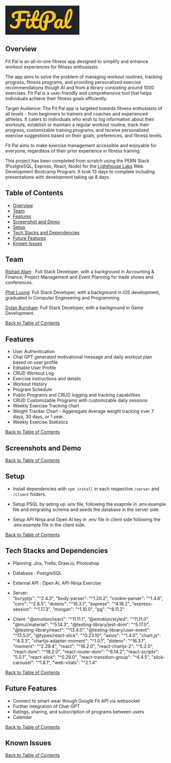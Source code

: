 ![Alt text](image.png)

## Overview
Fit Pal is an all-in-one fitness app designed to simplify and enhance workout experiences for fitness enthusiasts.

 The app aims to solve the problem of managing workout routines, tracking progress, fitness programs, and providing personalized exercise recommendations though AI and from a library consisting around 1000 exercises. Fit Pal is a user-friendly and comprehensive tool that helps individuals achieve their fitness goals efficiently.


Target Audience: The Fit Pal app is targeted towards fitness enthusiasts of all levels - from beginners to trainers and coaches and experienced athletes. It caters to individuals who wish to log information about their workouts, establish or maintain a regular workout routine, track their progress, customizable training programs, and receive personalized exercise suggestions based on their goals, preferences, and fitness levels. 

Fit Pal aims to make exercise management accessible and enjoyable for everyone, regardless of their prior experience in fitness training.

This project has been completed from scratch using the PERN Stack (PostgreSQL, Express, React, Node) for the [Lighthouse Labs](https://www.lighthouselabs.ca/) Web Development Bootcamp Program. It took 13 days to complete including presentations with development taking up 8 days.

## Table of Contents
- [Overview](#overview)
- [Team](#team)
- [Features](#features)
- [Screenshot and Demo](#screenshots-and-demo)
- [Setup](#setup)
- [Tech Stacks and Dependencies
](#tech-stacks-and-dependencies)
- [Future Features](#future-features)
- [Known Issues](#known-issues)


## Team


 [Rishad Alam](https://github.com/rishadsanian) : 
    Full Stack Developer, with a background in Accounting & Finance, Project Management and Event Planning for trade shows and conferences.

[Phat Luong](https://github.com/luongtanphat25):  Full Stack Developer, with a background in iOS development, graduated in Computer Engineering and Programming.

[Dylan Burnham](https://github.com/dburnham1212): Full Stack Developer, with a background in Game Development.

 [Back to Table of Contents](#table-of-contents)



## Features

 - User Authentication
 - Chat GPT generated motivational message and daily workout plan based on user profile
 - Editable User Profile
 - CRUD Workout Log
 - Exercise instructions and details
 - Workout History
 - Program Schedule 
 - Public Programs and CRUD logging and tracking capabilities
  - CRUD Customizable Programs with customizable daily sessions 
- Weekly Exercise Tracking chart
- Weight Tracker Chart - Aggeregate Average weight tracking over 7 days, 30 days, or 1 year. 
- Weekly Exercise Statistics

[Back to Table of Contents](#table-of-contents)
## Screenshots and Demo

[Back to Table of Contents](#table-of-contents)

## Setup

- Install dependencies with `npm install` in each respective `/server` and `/client` folders.

- Setup PSQL by seting up .env file, following the exapmle in .env.example file and mirgrating schema and seeds the database in the server side. 

- Setup API Ninja and Open AI key in .env file in client side following the .env.example file in the client side. 

[Back to Table of Contents](#table-of-contents)


## Tech Stacks and Dependencies
 - Planning: Jira, Trello, Draw.io, Photoshop
 - Database : PostgreSQL
 - External API : Open AI, API-Ninja Exercise

 - Server:   
    "bcryptjs": "^2.4.3",
    "body-parser": "^1.20.2",
    "cookie-parser": "^1.4.6",
    "cors": "^2.8.5",
    "dotenv": "^16.3.1",
    "express": "^4.18.2",
    "express-session": "^1.17.3",
    "morgan": "^1.10.0",
    "pg": "^8.11.2"

- Client: 
    "@emotion/react": "^11.11.1",
    "@emotion/styled": "^11.11.0",
    "@mui/material": "^5.14.3",
    "@testing-library/jest-dom": "^5.17.0",
    "@testing-library/react": "^13.4.0",
    "@testing-library/user-event": "^13.5.0",
    "@types/react-slick": "^0.23.10",
    "axios": "^1.4.0",
    "chart.js": "^4.3.3",
    "chartjs-adapter-moment": "^1.0.1",
    "dotenv": "^16.3.1",
    "moment": "^2.29.4",
    "react": "^18.2.0",
    "react-chartjs-2": "^5.2.0",
    "react-dom": "^18.2.0",
    "react-router-dom": "^6.14.2",
    "react-scripts": "5.0.1",
    "react-slick": "^0.29.0",
    "react-transition-group": "^4.4.5",
    "slick-carousel": "^1.8.1",
    "web-vitals": "^2.1.4"

[Back to Table of Contents](#table-of-contents)

## Future Features
- Connect to smart wear though Google Fit API via websocket
- Further integration of Chat-GPT
- Ratings, sharing, and subscription of programs between users
- Calendar

[Back to Table of Contents](#table-of-contents)

## Known Issues

[Back to Table of Contents](#table-of-contents)




